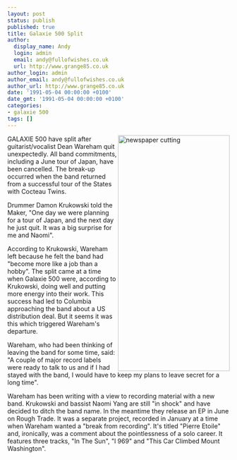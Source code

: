 ```yaml
---
layout: post
status: publish
published: true
title: Galaxie 500 Split
author:
  display_name: Andy
  login: admin
  email: andy@fullofwishes.co.uk
  url: http://www.grange85.co.uk
author_login: admin
author_email: andy@fullofwishes.co.uk
author_url: http://www.grange85.co.uk
date: '1991-05-04 00:00:00 +0100'
date_gmt: '1991-05-04 00:00:00 +0100'
categories:
- galaxie 500
tags: []
---
```

<p><img src="https://media.fullofwishes.co.uk/01-galaxie_500/pictures/g500_split.jpg" width="253" height="535" alt="newspaper cutting" align="right"/>
<p>GALAXIE 500 have split after guitarist/vocalist Dean Wareham quit unexpectedly. All band commitments, including a June tour of Japan, have been cancelled. The break-up occurred when the band returned from a successful tour of the States with Cocteau Twins.</p>
<p>Drummer Damon Krukowski told the Maker, "One day we were planning for a tour of Japan, and the next day he just quit. It was a big surprise for me and Naomi".</p>
<p>According to Krukowski, Wareham left because he felt the band had "become more like a job than a hobby". The split came at a time when Galaxie 500 were, according to Krukowski, doing well and putting more energy into their work. This success had led to Columbia approaching the band about a US distribution deal. But it seems it was this which triggered Wareham's departure.</p>
<p>Wareham, who had been thinking of leaving the band for some time, said: "A couple of major record labels were ready to talk to us and if I had stayed with the band, I would have to keep my plans to leave secret for a long time".</p>
<p>Wareham has been writing with a view to recording material with a new band. Krukowski and bassist Naomi Yang are still "in shock" and have decided to ditch the band name. In the meantime they release an EP in June on Rough Trade. It was a separate project, recorded in January at a time when Wareham wanted a "break from recording". It's titled "Pierre Etoile" and, ironically, was a comment about the pointlessness of a solo career. It features three tracks, "In The Sun", "l 969" and "This Car Climbed Mount Washington".</p>
